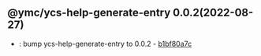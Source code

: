 <a name="0.0.2">

## @ymc/ycs-help-generate-entry 0.0.2(2022-08-27)</a> 
- : bump ycs-help-generate-entry to 0.0.2 - [b1bf80a7c](https://github.com/ymc-github/js-idea/commit/db1bf80a7cb336d6a9d9cddc6792e16200e90b46 "&#10;&#10;")